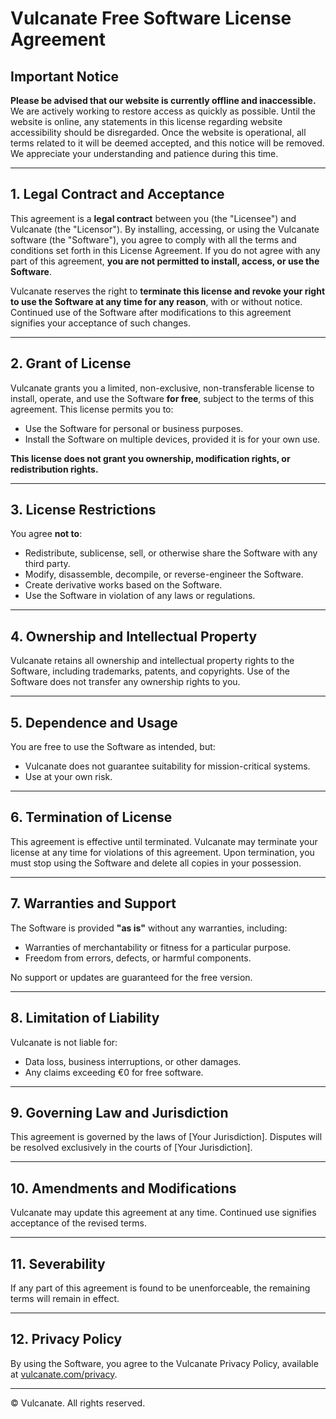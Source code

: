 # Vulcanate Free Software License Agreement

## Important Notice

**Please be advised that our website is currently offline and inaccessible.** We are actively working to restore access as quickly as possible. Until the website is online, any statements in this license regarding website accessibility should be disregarded. Once the website is operational, all terms related to it will be deemed accepted, and this notice will be removed. We appreciate your understanding and patience during this time.

---

## 1. **Legal Contract and Acceptance**

This agreement is a **legal contract** between you (the "Licensee") and Vulcanate (the "Licensor"). By installing, accessing, or using the Vulcanate software (the "Software"), you agree to comply with all the terms and conditions set forth in this License Agreement. If you do not agree with any part of this agreement, **you are not permitted to install, access, or use the Software**.

Vulcanate reserves the right to **terminate this license and revoke your right to use the Software at any time for any reason**, with or without notice. Continued use of the Software after modifications to this agreement signifies your acceptance of such changes.

---

## 2. **Grant of License**

Vulcanate grants you a limited, non-exclusive, non-transferable license to install, operate, and use the Software **for free**, subject to the terms of this agreement. This license permits you to:
- Use the Software for personal or business purposes.
- Install the Software on multiple devices, provided it is for your own use.

**This license does not grant you ownership, modification rights, or redistribution rights.**

---

## 3. **License Restrictions**

You agree **not to**:
- Redistribute, sublicense, sell, or otherwise share the Software with any third party.
- Modify, disassemble, decompile, or reverse-engineer the Software.
- Create derivative works based on the Software.
- Use the Software in violation of any laws or regulations.

---

## 4. **Ownership and Intellectual Property**

Vulcanate retains all ownership and intellectual property rights to the Software, including trademarks, patents, and copyrights. Use of the Software does not transfer any ownership rights to you.

---

## 5. **Dependence and Usage**

You are free to use the Software as intended, but:
- Vulcanate does not guarantee suitability for mission-critical systems.
- Use at your own risk.

---

## 6. **Termination of License**

This agreement is effective until terminated. Vulcanate may terminate your license at any time for violations of this agreement. Upon termination, you must stop using the Software and delete all copies in your possession.

---

## 7. **Warranties and Support**

The Software is provided **"as is"** without any warranties, including:
- Warranties of merchantability or fitness for a particular purpose.
- Freedom from errors, defects, or harmful components.

No support or updates are guaranteed for the free version.

---

## 8. **Limitation of Liability**

Vulcanate is not liable for:
- Data loss, business interruptions, or other damages.
- Any claims exceeding €0 for free software.

---

## 9. **Governing Law and Jurisdiction**

This agreement is governed by the laws of [Your Jurisdiction]. Disputes will be resolved exclusively in the courts of [Your Jurisdiction].

---

## 10. **Amendments and Modifications**

Vulcanate may update this agreement at any time. Continued use signifies acceptance of the revised terms.

---

## 11. **Severability**

If any part of this agreement is found to be unenforceable, the remaining terms will remain in effect.

---

## 12. **Privacy Policy**

By using the Software, you agree to the Vulcanate Privacy Policy, available at [vulcanate.com/privacy](https://vulcanate.com/privacy).

---

© Vulcanate. All rights reserved.
